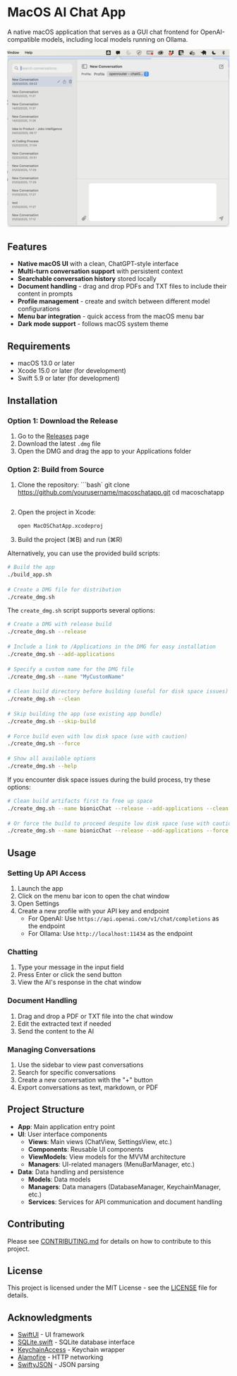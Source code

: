 # MacOS AI Chat App

A native macOS application that serves as a GUI chat frontend for OpenAI-compatible models, including local models running on Ollama.

![MacOS AI Chat App Screenshot](docs/images/screenshot.png)

## Features

- **Native macOS UI** with a clean, ChatGPT-style interface
- **Multi-turn conversation support** with persistent context
- **Searchable conversation history** stored locally
- **Document handling** - drag and drop PDFs and TXT files to include their content in prompts
- **Profile management** - create and switch between different model configurations
- **Menu bar integration** - quick access from the macOS menu bar
- **Dark mode support** - follows macOS system theme

## Requirements

- macOS 13.0 or later
- Xcode 15.0 or later (for development)
- Swift 5.9 or later (for development)

## Installation

### Option 1: Download the Release

1. Go to the [Releases](https://github.com/yourusername/macoschatapp/releases) page
2. Download the latest `.dmg` file
3. Open the DMG and drag the app to your Applications folder

### Option 2: Build from Source

1. Clone the repository:
   ```bash`
   git clone https://github.com/yourusername/macoschatapp.git
   cd macoschatapp
   ```

2. Open the project in Xcode:
   ```bash
   open MacOSChatApp.xcodeproj
   ```

3. Build the project (⌘B) and run (⌘R)

Alternatively, you can use the provided build scripts:

```bash
# Build the app
./build_app.sh

# Create a DMG file for distribution
./create_dmg.sh
```

The `create_dmg.sh` script supports several options:

```bash
# Create a DMG with release build
./create_dmg.sh --release

# Include a link to /Applications in the DMG for easy installation
./create_dmg.sh --add-applications

# Specify a custom name for the DMG file
./create_dmg.sh --name "MyCustomName"

# Clean build directory before building (useful for disk space issues)
./create_dmg.sh --clean

# Skip building the app (use existing app bundle)
./create_dmg.sh --skip-build

# Force build even with low disk space (use with caution)
./create_dmg.sh --force

# Show all available options
./create_dmg.sh --help
```

If you encounter disk space issues during the build process, try these options:

```bash
# Clean build artifacts first to free up space
./create_dmg.sh --name bionicChat --release --add-applications --clean

# Or force the build to proceed despite low disk space (use with caution)
./create_dmg.sh --name bionicChat --release --add-applications --force
```

## Usage

### Setting Up API Access

1. Launch the app
2. Click on the menu bar icon to open the chat window
3. Open Settings
4. Create a new profile with your API key and endpoint
   - For OpenAI: Use `https://api.openai.com/v1/chat/completions` as the endpoint
   - For Ollama: Use `http://localhost:11434` as the endpoint

### Chatting

1. Type your message in the input field
2. Press Enter or click the send button
3. View the AI's response in the chat window

### Document Handling

1. Drag and drop a PDF or TXT file into the chat window
2. Edit the extracted text if needed
3. Send the content to the AI

### Managing Conversations

1. Use the sidebar to view past conversations
2. Search for specific conversations
3. Create a new conversation with the "+" button
4. Export conversations as text, markdown, or PDF

## Project Structure

- **App**: Main application entry point
- **UI**: User interface components
  - **Views**: Main views (ChatView, SettingsView, etc.)
  - **Components**: Reusable UI components
  - **ViewModels**: View models for the MVVM architecture
  - **Managers**: UI-related managers (MenuBarManager, etc.)
- **Data**: Data handling and persistence
  - **Models**: Data models
  - **Managers**: Data managers (DatabaseManager, KeychainManager, etc.)
  - **Services**: Services for API communication and document handling

## Contributing

Please see [CONTRIBUTING.md](CONTRIBUTING.md) for details on how to contribute to this project.

## License

This project is licensed under the MIT License - see the [LICENSE](LICENSE) file for details.

## Acknowledgments

- [SwiftUI](https://developer.apple.com/xcode/swiftui/) - UI framework
- [SQLite.swift](https://github.com/stephencelis/SQLite.swift) - SQLite database interface
- [KeychainAccess](https://github.com/kishikawakatsumi/KeychainAccess) - Keychain wrapper
- [Alamofire](https://github.com/Alamofire/Alamofire) - HTTP networking
- [SwiftyJSON](https://github.com/SwiftyJSON/SwiftyJSON) - JSON parsing
